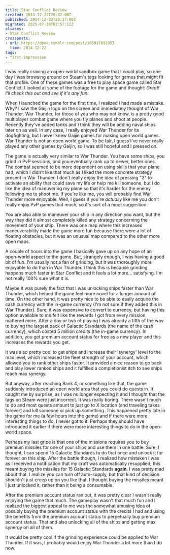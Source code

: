 ```yaml
---
title: Star Conflict Review
created: 2014-12-22T20:37:00Z
published: 2014-12-22T20:37:00Z
migrated: 2025-07-30T02:57:12Z
aliases:
- Star Conflict Review
crossposts:
- url: https://dpek.tumblr.com/post/105917892953
  time: 2014-12-22
tags:
- first-impression
---
```


I was really craving an open-world sandbox game that I could play, so one day I was browsing around on Steam's tags looking for games that might fit that profile. One of these games was a free to play space game called Star Conflict. I looked at some of the footage for the game and thought: *Great! I'll check this out and see if it's any fun.*

When I launched the game for the first time, I realized I had made a mistake. Why? I saw the Gaijin logo on the screen and immediately thought of War Thunder. War Thunder, for those of you who may not know, is a pretty good multiplayer combat game where you fly planes and shoot at people. Recently they've added tanks and I think they will be adding naval ships later on as well. In any case, I really enjoyed War Thunder for its dogfighting, but I never knew Gaijin games for making open world games. War Thunder is not an open world game. To be fair, I guess I've never really played any other games by Gaijin, so I was still hopeful and I pressed on.

The game is actually very similar to War Thunder. You have some ships, you grind in PvP sessions, and you eventually rank up to newer, better ones. The combat seemed to be more dependent on using skills that your plane had, which I didn't like that much as I liked the more concrete strategy present in War Thunder. I don't really enjoy the idea of pressing "3" to activate an ability that could save my life or help me kill someone, but I do like the idea of manuvering my plane so that it's harder for the enemy following me to shoot me. If you're like me, you will probably find War Thunder more enjoyable. Well, I guess if you're *actually* like me you don't really enjoy PvP games that much, so it's sort of a moot suggestion.

You are also able to maneuver your ship in any direction you want, but the way they did it almost completely killed any strategy concerning the movement of your ship. There was one map where this increased maneuverability made the game more fun because there were a lot of floating obstacles, but it was an unusual map compared to the other more open maps.

A couple of hours into the game I basically gave up on any hope of an open-world aspect to the game. But, strangely enough, I was having a good bit of fun. I'm usually not a fan of grinding, but it was thoroughly more enjoyable to do than in War Thunder. I think this is because grinding happens much faster in Star Conflict and it feels a lot more... satisfying. I'm not really 100% sure what it is.

Maybe it was purely the fact that I was unlocking ships faster than War Thunder, which helped the game feel more novel for a longer amount of time. On the other hand, it was pretty nice to be able to easily acquire the cash currency with the in-game currency (I'm not sure if they added this in War Thunder). Sure, it was expensive to convert to currency, but having this option available to me felt like the rewards I got from every mission mattered more. After a day or two of playing I was already a fifth of the way to buying the largest pack of Galactic Standards (the name of the cash currency), which costed 5 million credits (the in-game currency). In addition, you get premium account status for free as a new player and this increases the rewards you get.

It was also pretty cool to get ships and increase their 'synergy' level to the max level, which increased the fleet strength of your account, which allowed you to rank other ships faster. It provided a nice reason to go back and play lower ranked ships and it fulfilled a completionist itch to see ships reach max synergy.

But anyway, after reaching Rank 4, or something like that, the game suddenly introduced an open world area that you could do quests in. It caught me by surprise, as I was no longer expecting it and I thought that the tags on Steam were just incorrect. It was really boring. There wasn't much to do and most quests amount to just go to X location (and traveling takes forever) and kill someone or pick up something. This happened pretty late in the game for me (a few hours into the game) and if there were more interesting things to do, I never got to it. Perhaps they should have introduced it earlier if there were more interesting things to do in the open-world space.

Perhaps my last gripe is that one of the missions requires you to buy premium missiles for one of your ships and use them in one battle. Sure, I thought, I can spend 15 Galactic Standards to do that once and unlock it for forever on this ship. After the battle though, I realized how mistaken I was as I received a notification that my craft was automatically resupplied; this meant buying the missiles for 15 Galactic Standards **again**. I was pretty mad about that. I realize you can turn off auto-supply, but that kind of decision shouldn't just creep up on you like that. I thought buying the missiles meant I just unlocked it, rather than it being a consumable.

After the premium account status ran out, it was pretty clear I wasn't really enjoying the game that much. The gameplay wasn't that much fun and I realized the biggest appeal to me was the somewhat amusing idea of possibly buying the premium account status with the credits I had and using the benefits from the premium account status to perpetually buy premium account status. That and also unlocking all of the ships and getting max synergy on all of them.

It would be pretty cool if the grinding experience could be applied to War Thunder. If it was, I probably would enjoy War Thunder a lot more than I do now.
